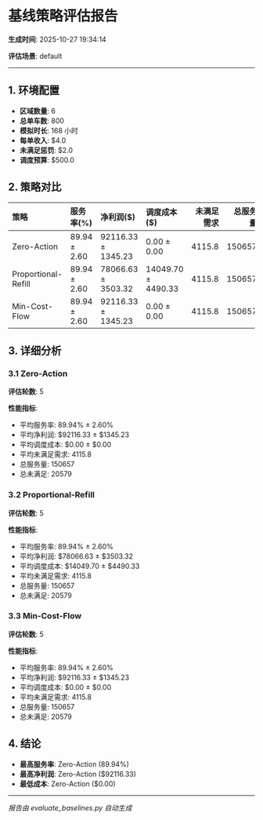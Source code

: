 # 基线策略评估报告

**生成时间**: 2025-10-27 19:34:14

**评估场景**: default

---

## 1. 环境配置

- **区域数量**: 6
- **总单车数**: 800
- **模拟时长**: 168 小时
- **每单收入**: $4.0
- **未满足惩罚**: $2.0
- **调度预算**: $500.0

## 2. 策略对比

| 策略                | 服务率(%)    | 净利润($)          | 调度成本($)        |   未满足需求 |   总服务量 |   总未满足 |
|:--------------------|:-------------|:-------------------|:-------------------|-------------:|-----------:|-----------:|
| Zero-Action         | 89.94 ± 2.60 | 92116.33 ± 1345.23 | 0.00 ± 0.00        |       4115.8 |     150657 |      20579 |
| Proportional-Refill | 89.94 ± 2.60 | 78066.63 ± 3503.32 | 14049.70 ± 4490.33 |       4115.8 |     150657 |      20579 |
| Min-Cost-Flow       | 89.94 ± 2.60 | 92116.33 ± 1345.23 | 0.00 ± 0.00        |       4115.8 |     150657 |      20579 |

## 3. 详细分析

### 3.1 Zero-Action

**评估轮数**: 5

**性能指标**:

- 平均服务率: 89.94% ± 2.60%
- 平均净利润: $92116.33 ± $1345.23
- 平均调度成本: $0.00 ± $0.00
- 平均未满足需求: 4115.8
- 总服务量: 150657
- 总未满足: 20579

### 3.2 Proportional-Refill

**评估轮数**: 5

**性能指标**:

- 平均服务率: 89.94% ± 2.60%
- 平均净利润: $78066.63 ± $3503.32
- 平均调度成本: $14049.70 ± $4490.33
- 平均未满足需求: 4115.8
- 总服务量: 150657
- 总未满足: 20579

### 3.3 Min-Cost-Flow

**评估轮数**: 5

**性能指标**:

- 平均服务率: 89.94% ± 2.60%
- 平均净利润: $92116.33 ± $1345.23
- 平均调度成本: $0.00 ± $0.00
- 平均未满足需求: 4115.8
- 总服务量: 150657
- 总未满足: 20579

## 4. 结论

- **最高服务率**: Zero-Action (89.94%)
- **最高净利润**: Zero-Action ($92116.33)
- **最低成本**: Zero-Action ($0.00)

---

*报告由 evaluate_baselines.py 自动生成*
